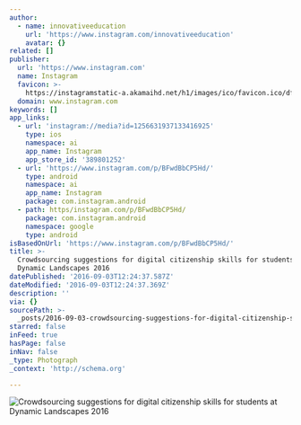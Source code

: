 ```yaml
---
author:
  - name: innovativeeducation
    url: 'https://www.instagram.com/innovativeeducation'
    avatar: {}
related: []
publisher:
  url: 'https://www.instagram.com'
  name: Instagram
  favicon: >-
    https://instagramstatic-a.akamaihd.net/h1/images/ico/favicon.ico/dfa85bb1fd63.ico
  domain: www.instagram.com
keywords: []
app_links:
  - url: 'instagram://media?id=1256631937133416925'
    type: ios
    namespace: ai
    app_name: Instagram
    app_store_id: '389801252'
  - url: 'https://www.instagram.com/p/BFwdBbCP5Hd/'
    type: android
    namespace: ai
    app_name: Instagram
    package: com.instagram.android
  - path: https/instagram.com/p/BFwdBbCP5Hd/
    package: com.instagram.android
    namespace: google
    type: android
isBasedOnUrl: 'https://www.instagram.com/p/BFwdBbCP5Hd/'
title: >-
  Crowdsourcing suggestions for digital citizenship skills for students at
  Dynamic Landscapes 2016
datePublished: '2016-09-03T12:24:37.587Z'
dateModified: '2016-09-03T12:24:37.369Z'
description: ''
via: {}
sourcePath: >-
  _posts/2016-09-03-crowdsourcing-suggestions-for-digital-citizenship-skills-for.md
starred: false
inFeed: true
hasPage: false
inNav: false
_type: Photograph
_context: 'http://schema.org'

---
```

![Crowdsourcing suggestions for digital citizenship skills for students at Dynamic Landscapes 2016](https://scontent.cdninstagram.com/t51.2885-15/s640x640/sh0.08/e35/13258998_950683108384083_1947758148_n.jpg?ig_cache_key=MTI1NjYzMTkzNzEzMzQxNjkyNQ%3D%3D.2)